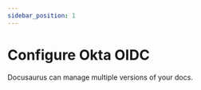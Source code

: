 ```yaml
---
sidebar_position: 1
---
```


# Configure Okta OIDC  

Docusaurus can manage multiple versions of your docs.